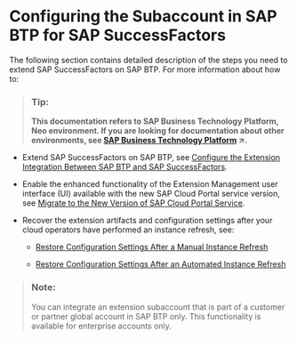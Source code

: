 <!-- loio4f31621794b24662b26edf263e34eac7 -->

# Configuring the Subaccount in SAP BTP for SAP SuccessFactors

The following section contains detailed description of the steps you need to extend SAP SuccessFactors on SAP BTP. For more information about how to:

> ### Tip:  
> **This documentation refers to SAP Business Technology Platform, Neo environment. If you are looking for documentation about other environments, see [SAP Business Technology Platform](https://help.sap.com/viewer/65de2977205c403bbc107264b8eccf4b/Cloud/en-US/6a2c1ab5a31b4ed9a2ce17a5329e1dd8.html "SAP Business Technology Platform (SAP BTP) is an integrated offering comprised of four technology portfolios: database and data management, application development and integration, analytics, and intelligent technologies. The platform offers users the ability to turn data into business value, compose end-to-end business processes, and build and extend SAP applications quickly.") :arrow_upper_right:.**

-   Extend SAP SuccessFactors on SAP BTP, see [Configure the Extension Integration Between SAP BTP and SAP SuccessFactors](configure-the-extension-integration-between-sap-btp-and-sap-successfactors-09bb734.md).

-   Enable the enhanced functionality of the Extension Management user interface \(UI\) available with the new SAP Cloud Portal service version, see [Migrate to the New Version of SAP Cloud Portal Service](migrate-to-the-new-version-of-sap-cloud-portal-service-d201623.md).

-   Recover the extension artifacts and configuration settings after your cloud operators have performed an instance refresh, see:

    -   [Restore Configuration Settings After a Manual Instance Refresh](restore-configuration-settings-after-a-manual-instance-refresh-45d0481.md)

    -   [Restore Configuration Settings After an Automated Instance Refresh](restore-configuration-settings-after-an-automated-instance-refresh-e4ad14c.md)


> ### Note:  
> You can integrate an extension subaccount that is part of a customer or partner global account in SAP BTP only. This functionality is available for enterprise accounts only.

